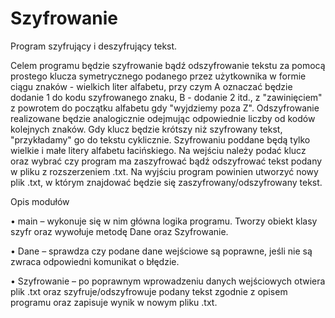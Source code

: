 # Szyfrowanie

Program szyfrujący i deszyfrujący tekst.

 Celem programu będzie szyfrowanie bądź odszyfrowanie tekstu za pomocą prostego klucza symetrycznego podanego przez użytkownika w formie ciągu znaków - wielkich liter alfabetu, przy czym A oznaczać będzie dodanie 1 do kodu szyfrowanego znaku, B - dodanie 2 itd., z "zawinięciem" z powrotem do początku alfabetu gdy "wyjdziemy poza Z". Odszyfrowanie realizowane będzie analogicznie odejmując odpowiednie liczby od kodów kolejnych znaków. Gdy klucz będzie krótszy niż szyfrowany tekst, "przykładamy" go do tekstu cyklicznie. Szyfrowaniu poddane będą tylko wielkie i małe litery alfabetu łacińskiego. Na wejściu należy podać klucz oraz wybrać czy program ma zaszyfrować bądź odszyfrować tekst podany w pliku z rozszerzeniem .txt. Na wyjściu program powinien utworzyć nowy plik .txt, w którym znajdować będzie się zaszyfrowany/odszyfrowany tekst.
 
Opis modułów

•	main – wykonuje się w nim główna logika programu. Tworzy obiekt klasy szyfr oraz wywołuje metodę Dane oraz Szyfrowanie.

•	Dane – sprawdza czy podane dane wejściowe są poprawne, jeśli nie są zwraca odpowiedni komunikat o błędzie.

•	Szyfrowanie – po poprawnym wprowadzeniu danych wejściowych otwiera plik .txt oraz szyfruje/odszyfrowuje podany tekst zgodnie z opisem programu oraz zapisuje wynik w nowym pliku .txt.
